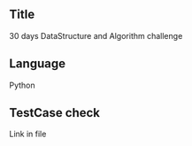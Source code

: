 ## Title ##
30 days DataStructure and Algorithm challenge

## Language ##
Python

## TestCase check ##
Link in file
